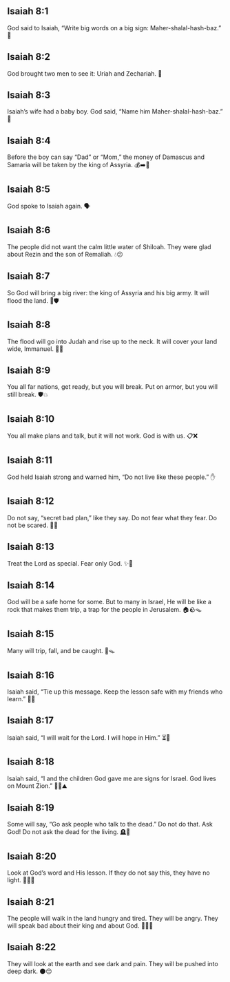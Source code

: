 ## Isaiah 8:1
God said to Isaiah, “Write big words on a big sign: Maher-shalal-hash-baz.” 📝
## Isaiah 8:2
God brought two men to see it: Uriah and Zechariah. 👀
## Isaiah 8:3
Isaiah’s wife had a baby boy. God said, “Name him Maher-shalal-hash-baz.” 🍼
## Isaiah 8:4
Before the boy can say “Dad” or “Mom,” the money of Damascus and Samaria will be taken by the king of Assyria. 💰➡️👑
## Isaiah 8:5
God spoke to Isaiah again. 🗣️
## Isaiah 8:6
The people did not want the calm little water of Shiloah. They were glad about Rezin and the son of Remaliah. 💧😕
## Isaiah 8:7
So God will bring a big river: the king of Assyria and his big army. It will flood the land. 🌊🛡️
## Isaiah 8:8
The flood will go into Judah and rise up to the neck. It will cover your land wide, Immanuel. 🌊😮
## Isaiah 8:9
You all far nations, get ready, but you will break. Put on armor, but you will still break. 🛡️💥
## Isaiah 8:10
You all make plans and talk, but it will not work. God is with us. 📋❌
## Isaiah 8:11
God held Isaiah strong and warned him, “Do not live like these people.” ✋
## Isaiah 8:12
Do not say, “secret bad plan,” like they say. Do not fear what they fear. Do not be scared. 🤫😟
## Isaiah 8:13
Treat the Lord as special. Fear only God. ✨🙏
## Isaiah 8:14
God will be a safe home for some. But to many in Israel, He will be like a rock that makes them trip, a trap for the people in Jerusalem. 🏠🪨🪤
## Isaiah 8:15
Many will trip, fall, and be caught. 💢🪤
## Isaiah 8:16
Isaiah said, “Tie up this message. Keep the lesson safe with my friends who learn.” 🧵📖
## Isaiah 8:17
Isaiah said, “I will wait for the Lord. I will hope in Him.” ⏳🙏
## Isaiah 8:18
Isaiah said, “I and the children God gave me are signs for Israel. God lives on Mount Zion.” 🧒👧⛰️
## Isaiah 8:19
Some will say, “Go ask people who talk to the dead.” Do not do that. Ask God! Do not ask the dead for the living. 🪦🚫
## Isaiah 8:20
Look at God’s word and His lesson. If they do not say this, they have no light. 📖💡❌
## Isaiah 8:21
The people will walk in the land hungry and tired. They will be angry. They will speak bad about their king and about God. 🍞😞😠
## Isaiah 8:22
They will look at the earth and see dark and pain. They will be pushed into deep dark. 🌑😔
